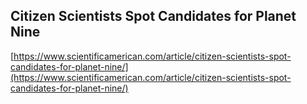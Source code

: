 ## Citizen Scientists Spot Candidates for Planet Nine
  
  [https://www.scientificamerican.com/article/citizen-scientists-spot-candidates-for-planet-nine/](https://www.scientificamerican.com/article/citizen-scientists-spot-candidates-for-planet-nine/)